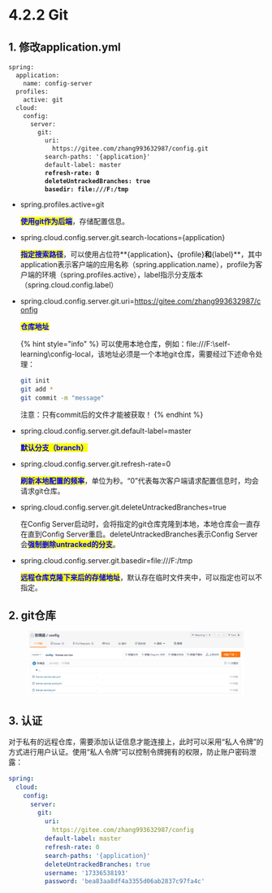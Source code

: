 # 4.2.2 Git

## 1. 修改application.yml

<pre class="language-yaml"><code class="lang-yaml">spring:
  application:
    name: config-server
  profiles:
    active: git
  cloud:
    config:
      server:
        git:
          uri:
            https://gitee.com/zhang993632987/config.git
          search-paths: '{application}'
          default-label: master
<strong>          refresh-rate: 0
</strong><strong>          deleteUntrackedBranches: true
</strong><strong>          basedir: file:///F:/tmp
</strong></code></pre>

*   spring.profiles.active=git

    <mark style="color:blue;">**使用git作为后端**</mark>，存储配置信息。
*   spring.cloud.config.server.git.search-locations={application}

    <mark style="color:blue;">**指定搜索路径**</mark>，可以使用占位符**{application}**、**{profile}**和**{label}**，其中application表示客户端的应用名称（spring.application.name），profile为客户端的环境（spring.profiles.active），label指示分支版本（spring.cloud.config.label）
*   spring.cloud.config.server.git.uri=https://gitee.com/zhang993632987/config

    <mark style="color:blue;">**仓库地址**</mark>

    {% hint style="info" %}
    可以使用本地仓库，例如：file:///F:\self-learning\config-local，该地址必须是一个本地git仓库，需要经过下述命令处理：

    ```bash
    git init
    git add *
    git commit -m "message"
    ```

    注意：只有commit后的文件才能被获取！
    {% endhint %}
*   spring.cloud.config.server.git.default-label=master

    <mark style="color:blue;">**默认分支（branch）**</mark>
*   spring.cloud.config.server.git.refresh-rate=0

    <mark style="color:blue;">**刷新本地配置的频率**</mark>，单位为秒。“0”代表每次客户端请求配置信息时，均会请求git仓库。
*   &#x20;spring.cloud.config.server.git.deleteUntrackedBranches=true

    在Config Server启动时，会将指定的git仓库克隆到本地，本地仓库会一直存在直到Config Server重启。deleteUntrackedBranches表示Config Server会<mark style="color:blue;">**强制删除untracked的分支**</mark>。
*   spring.cloud.config.server.git.basedir=file:///F:/tmp

    <mark style="color:blue;">**远程仓库克隆下来后的存储地址**</mark>，默认存在临时文件夹中，可以指定也可以不指定。

## 2. git仓库

<figure><img src="../../../../.gitbook/assets/image (17).png" alt=""><figcaption></figcaption></figure>

## 3. 认证

对于私有的远程仓库，需要添加认证信息才能连接上，此时可以采用“私人令牌”的方式进行用户认证。使用“私人令牌”可以控制令牌拥有的权限，防止账户密码泄露：

```yaml
spring:
  cloud:
    config:
      server:
        git:
          uri:
            https://gitee.com/zhang993632987/config
          default-label: master
          refresh-rate: 0
          search-paths: '{application}'
          deleteUntrackedBranches: true
          username: '17336538193'
          password: 'bea83aa8df4a3355d06ab2837c97fa4c'
```
